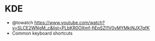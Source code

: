 # KDE

* @towatch https://www.youtube.com/watch?v=SLCE2WNgM_c&list=PLbKR0OXmf-fjEpSZI1V0vMYMkiNJX7qfK
* Common keyboard shortcuts
